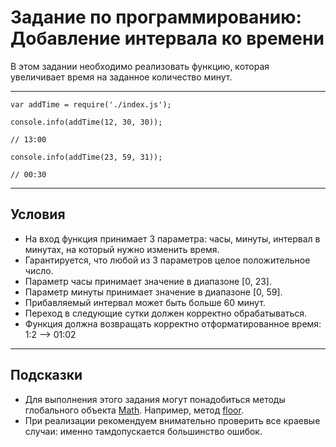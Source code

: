 # Задание по программированию: Добавление интервала ко времени

В этом задании необходимо реализовать функцию, которая увеличивает время на заданное количество минут.

---

    var addTime = require('./index.js');

    console.info(addTime(12, 30, 30));

    // 13:00

    console.info(addTime(23, 59, 31));

    // 00:30
  
---
## Условия
- На вход функция принимает 3 параметра: часы, минуты, интервал в минутах, на который нужно изменить время.
- Гарантируется, что любой из 3 параметров целое положительное число.
- Параметр часы принимает значение в диапазоне [0, 23].
- Параметр минуты принимает значение в диапазоне [0, 59].
- Прибавляемый интервал может быть больше 60 минут.
- Переход в следующие сутки должен корректно обрабатываться.
- Функция должна возвращать корректно отформатированное время: 1:2 –> 01:02

---

## Подсказки
- Для выполнения этого задания могут понадобиться методы глобального объекта [Math](https://developer.mozilla.org/ru/docs/Web/JavaScript/Reference/Global_Objects/Math). Например, метод [floor](https://developer.mozilla.org/ru/docs/Web/JavaScript/Reference/Global_Objects/Math/floor).
- При реализации рекомендуем внимательно проверить все краевые случаи: именно тамдопускается большинство ошибок.
